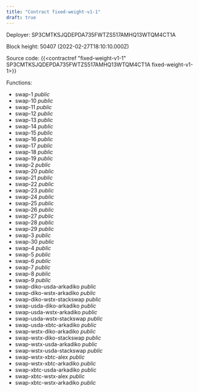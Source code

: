 ```yaml
---
title: "Contract fixed-weight-v1-1"
draft: true
---
```

Deployer: SP3CMTKSJQDEPDA735FWTZS517AMHQ13WTQM4CT1A


 



Block height: 50407 (2022-02-27T18:10:10.000Z)

Source code: {{<contractref "fixed-weight-v1-1" SP3CMTKSJQDEPDA735FWTZS517AMHQ13WTQM4CT1A fixed-weight-v1-1>}}

Functions:

* swap-1 _public_
* swap-10 _public_
* swap-11 _public_
* swap-12 _public_
* swap-13 _public_
* swap-14 _public_
* swap-15 _public_
* swap-16 _public_
* swap-17 _public_
* swap-18 _public_
* swap-19 _public_
* swap-2 _public_
* swap-20 _public_
* swap-21 _public_
* swap-22 _public_
* swap-23 _public_
* swap-24 _public_
* swap-25 _public_
* swap-26 _public_
* swap-27 _public_
* swap-28 _public_
* swap-29 _public_
* swap-3 _public_
* swap-30 _public_
* swap-4 _public_
* swap-5 _public_
* swap-6 _public_
* swap-7 _public_
* swap-8 _public_
* swap-9 _public_
* swap-diko-usda-arkadiko _public_
* swap-diko-wstx-arkadiko _public_
* swap-diko-wstx-stackswap _public_
* swap-usda-diko-arkadiko _public_
* swap-usda-wstx-arkadiko _public_
* swap-usda-wstx-stackswap _public_
* swap-usda-xbtc-arkadiko _public_
* swap-wstx-diko-arkadiko _public_
* swap-wstx-diko-stackswap _public_
* swap-wstx-usda-arkadiko _public_
* swap-wstx-usda-stackswap _public_
* swap-wstx-xbtc-alex _public_
* swap-wstx-xbtc-arkadiko _public_
* swap-xbtc-usda-arkadiko _public_
* swap-xbtc-wstx-alex _public_
* swap-xbtc-wstx-arkadiko _public_

